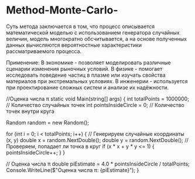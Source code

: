# Method-Monte-Carlo-

Суть метода заключается в том, что процесс описывается математической моделью с использованием генератора случайных величин, модель многократно обсчитывается, а на основе полученных данных вычисляются вероятностные характеристики рассматриваемого процесса. 

Применение: 
   В экономике - позволяет моделировать различные сценарии изменения рыночных условий.
   В физике - помогает исследовать поведение частиц в плазме или изучать свойства материалов при экстремальных условиях.
   В инженерии - используется при проектирование сложных систем и анализе их надёжности. 

//Оценка числа π
static void Main(string[] args)
{
  int totalPoints = 1000000; // Количество случайных точек 
  int pointsInsideCircle = 0; // Количество точек внутри круга 

  Random random = new Random();
        
  for (int i = 0; i < totalPoints; i++)
  {
    // Генерируем случайные координаты (x, y)
    double x = random.NextDouble();
    double y = random.NextDouble();
    // Проверяем, попадает ли точка в круг
    if (x * x + y * y <= 1)
    {
      pointsInsideCircle++;
    }
  }
        
  // Оценка числа π
  double piEstimate = 4.0 * pointsInsideCircle / totalPoints;
  Console.WriteLine($"Оценка числа π: {piEstimate}");
}
